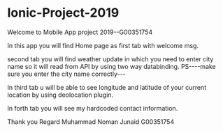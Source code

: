 # Ionic-Project-2019
Welcome to Mobile App project 2019--G00351754

In this app you will find Home page as first tab with welcome msg.

second tab you will find weather update in which you need to enter city name so it will read from API by using two way databinding. 
PS----make sure you enter the city name correctly---

In third tab u will be able to see longitude and latitude  of your current location by using deolocation plugin.

In forth tab you will see my hardcoded contact information.

Thank you
Regard 
Muhammad Noman Junaid 
G00351754   
